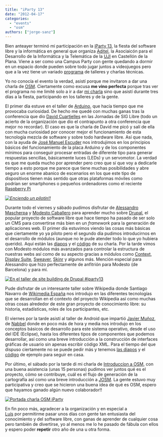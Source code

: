 ```yaml
---
title: "iParty 13"
date: "2012-04-17"
categories: 
  - "events"
  - "osm"
authors: ["jorge-sanz"]
---
```


Bien anteayer terminó mi participación en la [iParty 13](http://iparty.aditel.org/ "iParty 13"), la fiesta del software libre y la informática en general que organiza [Aditel](http://aditel.org/), la Asociaicón para el Desarrollo de la Informática y la Telemática de la [UJI](http://www.uji.es/) en Castellón de la Plana. Viene a ser como una Campus Party con gente quedando a dormir en un espacio donde pueden sobre todo jugar juntos a videojuegos pero que a la vez tiene un variado [programa](http://iparty.aditel.org/content/charlas-y-talleres) de talleres y charlas técnicas.

Yo no conocía el evento la verdad, asistí porque me invitaron a dar una charla de [OSM](http://osm.org). Ciertamente como excusa **me vino perfecta** porque tras ver el programa no me limité solo a ir a dar [mi charla](jorgesanz.net/slides-201204-osm-iparty13/) sino que asistí durante tres días a la fiesta, participando en los talleres y de la gente.

El primer día estuve en el taller de [Arduino](http://www.arduino.cc/), que hacía tiempo que me provocaba curiosidad. De hecho me quedé con muchas ganas tras la conferencia que dio [David Cuartielles](https://twitter.com/#!/dcuartielles) en las Jornadas de SIG Libre (todo un acierto de la organización que dio el contrapunto a otra conferencia que mejor no recordar). El caso es que la charla de David me picó y salí de ella con mucha curiosidad por conocer mejor el funcionamiento de esta tecnología mezcla de software y sobre todo hardware libre. Así que nada, con la ayuda de [José Manuel Escuder](https://twitter.com/#!/Ardumania_Jmanu) nos introdujimos en los principios básicos del funcionamiento de la placa Arduino y de los componentes mínimos para conseguir procesar entradas de diferente tipo para generar respuestas sencillas, básicamente luces (LEDs) y un servomotor. La verdad es que me queda mucho por aprender pero creo que sí que voy a dedicarle tiempo a esto porque me parece que tiene muchas posibilidades y abre seguro un enorme abanico de escenarios en los que este tipo de dispositivos tienen más sentido que otras plataformas móviles como podrían ser smartphones o pequeños ordenadores como el reciente [Raspberry Pi](http://www.raspberrypi.org/)

_[![Enciendo un pilotín!!](images/7071240883_4719e2ca8d.jpg)](http://www.flickr.com/photos/xurxosanz/7071240883/ "Enciendo un pilotín!! by XuRxO, on Flickr")_

Durante todo el viernes y sábado pudimos disfrutar de [Alessandro Mascherpa](https://twitter.com/#!/almadeweb) y [Modesto Caballero](https://twitter.com/#!/m0d) para aprender mucho sobre [Drupal](http://www.drupal.org), el popular proyecto de software libre que hace tiempo ha pasado de ser solo un CMS para convertirse más bien en un _framework_ para la generación de aplicaciones web. El primer día estuvimos viendo las cosas más básicas que ciertamente yo ya piloto pero el segundo día pudimos introducirnos en el desarrollo de módulos (aunque no le pude atender todo lo que yo hubiera querido). Aquí están las [diapos](http://www.slideshare.net/almadeweb/desarrollo-de-mdulos-para-drupal) y el [código](https://github.com/ALMADEWEB/codemotion) de su charla. Por la tarde vimos con Modesto módulos más avanzados para controlar la estructura de nuestras webs así como de su aspecto gracias a módulos como [Context](http://drupal.org/project/context), [Display Suite](http://drupal.org/project/ds), [Sweaver](http://drupal.org/project/sweaver), [Skinr](http://drupal.org/project/skinr) y algunos más. Mención especial para Alessandro que hizo perfectamente de anfitrión para Modesto (de Barcelona) y para mí.

[![En el taller de site building de Drupal #iparty13](images/6927331966_f9ebfebc54.jpg)](http://www.flickr.com/photos/xurxosanz/6927331966/ "En el taller de site building de Drupal #iparty13 by XuRxO, on Flickr")

Pude disfrutar de un interesante taller sobre Wikipedia donde Santiago Navarro de [Wikimedia España](http://www.wikimedia.org.es/) nos introdujo en las diferentes tecnologías que se desarrollan en el contexto del proyecto Wikipedia así como muchas otras cosas alrededor de este gran proyecto de conocimiento libre: su historia, estadísticas, roles de los participantes, etc.

El viernes por la tarde asistí al taller de Android que impartió [Javier Muñoz](http://twitter.com/#!/jmunozf), de [Nabbel](http://www.nabbel.es/) donde en poco más de hora y media nos introdujo en los conceptos básicos de desarrollo para este sistema operativo, desde el uso del IDE (Eclipse), hasta los diferentes tipos de componentes que podemos desarrollar, así como una breve introducción a la construcción de interfaces gráficas de usuario sin apenas escribir código XML. Para el tiempo del que dispuso ciertamente no se puede pedir más y tenemos [las diapos](http://www.slideshare.net/JavierMF/taller-android-iparty-13) y el [código](https://bitbucket.org/jmunoz/android-example-eltiempo/overview) de ejemplo para seguir en casa.

Por último, el sábado por la tarde di mi charla de [Introduccíon a OSM](http://jorgesanz.net/slides-201204-osm-iparty13/), con una buena asistencia (unas 15 personas) pudimos ver juntos qué es el proyecto, cómo se contribuye, cuál es el flujo de generación de la cartografía así como una breve introducción a [JOSM](http://josm.openstreetmap.de/). La gente estuvo muy participativa y creo que se hicieron una buena idea de qué es OSM, espero que hayamos ganado algún nuevo colaborador!!

[![Portada charla OSM iParty](/imgs/2012/04/osm-iparty.png?w=500 "osm-iparty")](/imgs/2012/04/osm-iparty.png)

En fin poco más, agradecer a la organización y en especial a [Luís](https://twitter.com/#!/ldotlopez) por permitirme pasar unos días con gente tan entusiasta del conocimiento y del software libre, con ganas de aprender de cualquier cosa pero también de divertirse, yo al menos me lo he pasado de fábula con ellos y espero poder **repetir** otro año de una u otra forma.
